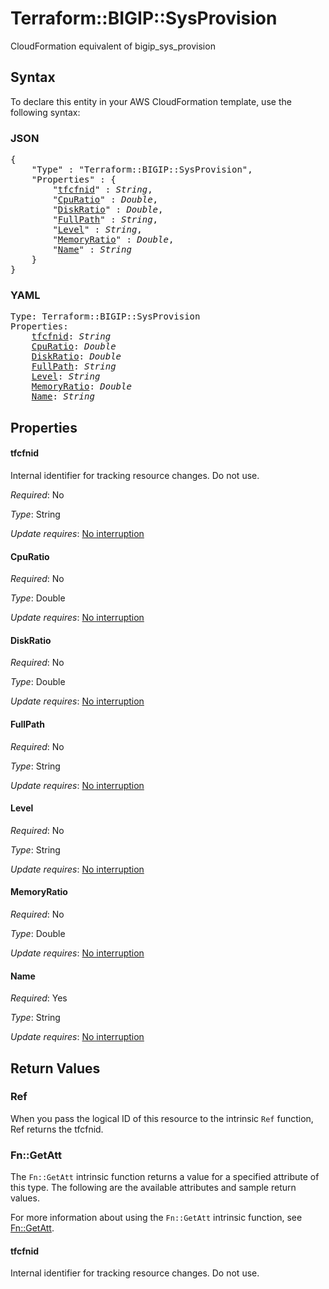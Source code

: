 # Terraform::BIGIP::SysProvision

CloudFormation equivalent of bigip_sys_provision

## Syntax

To declare this entity in your AWS CloudFormation template, use the following syntax:

### JSON

<pre>
{
    "Type" : "Terraform::BIGIP::SysProvision",
    "Properties" : {
        "<a href="#tfcfnid" title="tfcfnid">tfcfnid</a>" : <i>String</i>,
        "<a href="#cpuratio" title="CpuRatio">CpuRatio</a>" : <i>Double</i>,
        "<a href="#diskratio" title="DiskRatio">DiskRatio</a>" : <i>Double</i>,
        "<a href="#fullpath" title="FullPath">FullPath</a>" : <i>String</i>,
        "<a href="#level" title="Level">Level</a>" : <i>String</i>,
        "<a href="#memoryratio" title="MemoryRatio">MemoryRatio</a>" : <i>Double</i>,
        "<a href="#name" title="Name">Name</a>" : <i>String</i>
    }
}
</pre>

### YAML

<pre>
Type: Terraform::BIGIP::SysProvision
Properties:
    <a href="#tfcfnid" title="tfcfnid">tfcfnid</a>: <i>String</i>
    <a href="#cpuratio" title="CpuRatio">CpuRatio</a>: <i>Double</i>
    <a href="#diskratio" title="DiskRatio">DiskRatio</a>: <i>Double</i>
    <a href="#fullpath" title="FullPath">FullPath</a>: <i>String</i>
    <a href="#level" title="Level">Level</a>: <i>String</i>
    <a href="#memoryratio" title="MemoryRatio">MemoryRatio</a>: <i>Double</i>
    <a href="#name" title="Name">Name</a>: <i>String</i>
</pre>

## Properties

#### tfcfnid

Internal identifier for tracking resource changes. Do not use.

_Required_: No

_Type_: String

_Update requires_: [No interruption](https://docs.aws.amazon.com/AWSCloudFormation/latest/UserGuide/using-cfn-updating-stacks-update-behaviors.html#update-no-interrupt)

#### CpuRatio

_Required_: No

_Type_: Double

_Update requires_: [No interruption](https://docs.aws.amazon.com/AWSCloudFormation/latest/UserGuide/using-cfn-updating-stacks-update-behaviors.html#update-no-interrupt)

#### DiskRatio

_Required_: No

_Type_: Double

_Update requires_: [No interruption](https://docs.aws.amazon.com/AWSCloudFormation/latest/UserGuide/using-cfn-updating-stacks-update-behaviors.html#update-no-interrupt)

#### FullPath

_Required_: No

_Type_: String

_Update requires_: [No interruption](https://docs.aws.amazon.com/AWSCloudFormation/latest/UserGuide/using-cfn-updating-stacks-update-behaviors.html#update-no-interrupt)

#### Level

_Required_: No

_Type_: String

_Update requires_: [No interruption](https://docs.aws.amazon.com/AWSCloudFormation/latest/UserGuide/using-cfn-updating-stacks-update-behaviors.html#update-no-interrupt)

#### MemoryRatio

_Required_: No

_Type_: Double

_Update requires_: [No interruption](https://docs.aws.amazon.com/AWSCloudFormation/latest/UserGuide/using-cfn-updating-stacks-update-behaviors.html#update-no-interrupt)

#### Name

_Required_: Yes

_Type_: String

_Update requires_: [No interruption](https://docs.aws.amazon.com/AWSCloudFormation/latest/UserGuide/using-cfn-updating-stacks-update-behaviors.html#update-no-interrupt)

## Return Values

### Ref

When you pass the logical ID of this resource to the intrinsic `Ref` function, Ref returns the tfcfnid.

### Fn::GetAtt

The `Fn::GetAtt` intrinsic function returns a value for a specified attribute of this type. The following are the available attributes and sample return values.

For more information about using the `Fn::GetAtt` intrinsic function, see [Fn::GetAtt](https://docs.aws.amazon.com/AWSCloudFormation/latest/UserGuide/intrinsic-function-reference-getatt.html).

#### tfcfnid

Internal identifier for tracking resource changes. Do not use.

